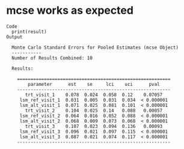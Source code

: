 # mcse works as expected

    Code
      print(result)
    Output
      
      Monte Carlo Standard Errors for Pooled Estimates (mcse Object)
      -----------
      Number of Results Combined: 10
      
      Results:
      
        =========================================================
            parameter      est    se     lci    uci      pval    
        ---------------------------------------------------------
           trt_visit_1    0.078  0.024  0.058  0.12    0.07057   
         lsm_ref_visit_1  0.031  0.005  0.031  0.034  < 0.000001 
         lsm_alt_visit_1  0.071  0.025  0.081  0.101  < 0.000001 
           trt_visit_2    0.104  0.025  0.14   0.088   0.00057   
         lsm_ref_visit_2  0.064  0.016  0.052  0.088  < 0.000001 
         lsm_alt_visit_2  0.068  0.009  0.073  0.068  < 0.000001 
           trt_visit_3    0.107  0.023  0.094  0.136   0.00093   
         lsm_ref_visit_3  0.096  0.021  0.097  0.115  < 0.000001 
         lsm_alt_visit_3  0.087  0.021  0.074  0.117  < 0.000001 
        ---------------------------------------------------------
      


